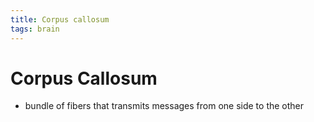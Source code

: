 ```yaml
---
title: Corpus callosum
tags: brain
---
```


# Corpus Callosum
- bundle of fibers that transmits messages from one side to the other


















